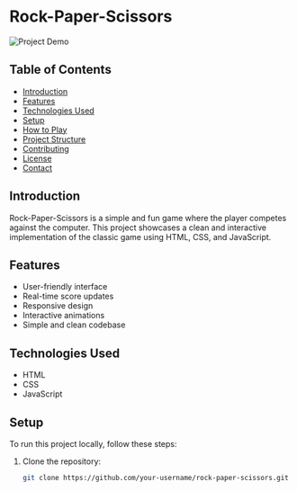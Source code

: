 # Rock-Paper-Scissors

![Project Demo](link-to-your-gif.gif)

## Table of Contents

- [Introduction](#introduction)
- [Features](#features)
- [Technologies Used](#technologies-used)
- [Setup](#setup)
- [How to Play](#how-to-play)
- [Project Structure](#project-structure)
- [Contributing](#contributing)
- [License](#license)
- [Contact](#contact)

## Introduction

Rock-Paper-Scissors is a simple and fun game where the player competes against the computer. This project showcases a clean and interactive implementation of the classic game using HTML, CSS, and JavaScript.

## Features

- User-friendly interface
- Real-time score updates
- Responsive design
- Interactive animations
- Simple and clean codebase

## Technologies Used

- HTML
- CSS
- JavaScript

## Setup

To run this project locally, follow these steps:

1. Clone the repository:
   ```bash
   git clone https://github.com/your-username/rock-paper-scissors.git
